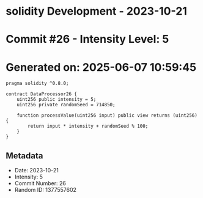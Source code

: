 ﻿# solidity Development - 2023-10-21
# Commit #26 - Intensity Level: 5
# Generated on: 2025-06-07 10:59:45
```solidity
pragma solidity ^0.8.0;

contract DataProcessor26 {
    uint256 public intensity = 5;
    uint256 private randomSeed = 714850;

    function processValue(uint256 input) public view returns (uint256) {
        return input * intensity + randomSeed % 100;
    }
}
```
## Metadata
- Date: 2023-10-21
- Intensity: 5
- Commit Number: 26
- Random ID: 1377557602
